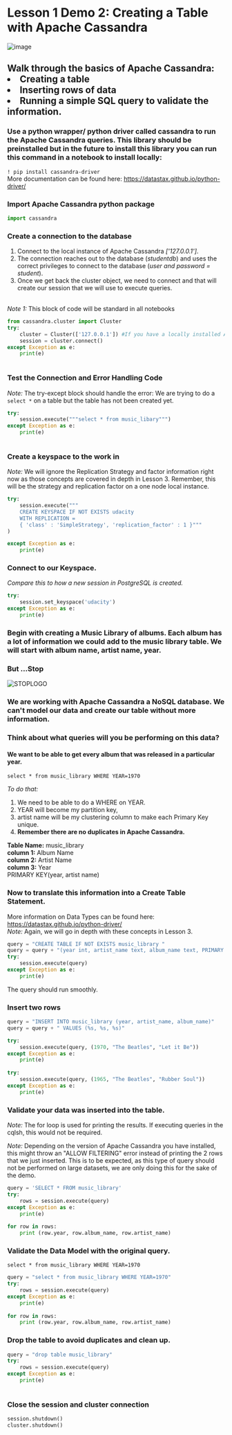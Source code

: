 # Lesson 1 Demo 2: Creating a Table with Apache Cassandra


![image](/Users/sampatbudankayala/PycharmProjects/Data_engineering/01_Introduction_To_DataModeling/documents/topic_docs/postgresSQLlogo.png)

## Walk through the basics of Apache Cassandra:<br><li>Creating a table <li>Inserting rows of data<li>Running a simple SQL query to validate the information. 

### Use a python wrapper/ python driver called cassandra to run the Apache Cassandra queries. This library should be preinstalled but in the future to install this library you can run this command in a notebook to install locally: 
`! pip install cassandra-driver`<br>
More documentation can be found here:  https://datastax.github.io/python-driver/

### Import Apache Cassandra python package


```python
import cassandra
```

### Create a connection to the database
1. Connect to the local instance of Apache Cassandra *['127.0.0.1']*.
2. The connection reaches out to the database (*studentdb*) and uses the correct privileges to connect to the database (*user and password = student*).
3. Once we get back the cluster object, we need to connect and that will create our session that we will use to execute queries.<BR><BR>
    
*Note 1:* This block of code will be standard in all notebooks


```python
from cassandra.cluster import Cluster
try: 
    cluster = Cluster(['127.0.0.1']) #If you have a locally installed Apache Cassandra instance
    session = cluster.connect()
except Exception as e:
    print(e)
 
```

### Test the Connection and Error Handling Code
*Note:* The try-except block should handle the error: We are trying to do a `select *` on a table but the table has not been created yet.


```python
try: 
    session.execute("""select * from music_libary""")
except Exception as e:
    print(e)
 
```

### Create a keyspace to the work in 
*Note:* We will ignore the Replication Strategy and factor information right now as those concepts are covered in depth in Lesson 3. Remember, this will be the strategy and replication factor on a one node local instance. 


```python
try:
    session.execute("""
    CREATE KEYSPACE IF NOT EXISTS udacity 
    WITH REPLICATION = 
    { 'class' : 'SimpleStrategy', 'replication_factor' : 1 }"""
)

except Exception as e:
    print(e)
```

### Connect to our Keyspace.<br>
*Compare this to how a new session in PostgreSQL is created.*


```python
try:
    session.set_keyspace('udacity')
except Exception as e:
    print(e)
```

### Begin with creating a Music Library of albums. Each album has a lot of information we could add to the music library table. We will  start with album name, artist name, year. 

### But ...Stop

![STOPLOGO](/Users/sampatbudankayala/PycharmProjects/Data_engineering/Introduction_To_DataModeling/documents/topic_docs/stop.jpeg)

### We are working with Apache Cassandra a NoSQL database. We can't model our data and create our table without more information.

### Think about what queries will you be performing on this data?

#### We want to be able to get every album that was released in a particular year. 
`select * from music_library WHERE YEAR=1970`

*To do that:* <ol><li> We need to be able to do a WHERE on YEAR. <li>YEAR will become my partition key,<li>artist name will be my clustering column to make each Primary Key unique. <li>**Remember there are no duplicates in Apache Cassandra.**</ol>

**Table Name:** music_library<br>
**column 1:** Album Name<br>
**column 2:** Artist Name<br>
**column 3:** Year <br>
PRIMARY KEY(year, artist name)


### Now to translate this information into a Create Table Statement. 
More information on Data Types can be found here: https://datastax.github.io/python-driver/<br>
*Note:* Again, we will go in depth with these concepts in Lesson 3.


```python
query = "CREATE TABLE IF NOT EXISTS music_library "
query = query + "(year int, artist_name text, album_name text, PRIMARY KEY (year, artist_name))"
try:
    session.execute(query)
except Exception as e:
    print(e)

```

The query should run smoothly.

### Insert two rows 


```python
query = "INSERT INTO music_library (year, artist_name, album_name)"
query = query + " VALUES (%s, %s, %s)"

try:
    session.execute(query, (1970, "The Beatles", "Let it Be"))
except Exception as e:
    print(e)
    
try:
    session.execute(query, (1965, "The Beatles", "Rubber Soul"))
except Exception as e:
    print(e)
```

### Validate your data was inserted into the table.
*Note:* The for loop is used for printing the results. If executing queries in the cqlsh, this would not be required.

*Note:* Depending on the version of Apache Cassandra you have installed, this might throw an "ALLOW FILTERING" error instead of printing the 2 rows that we just inserted. This is to be expected, as this type of query should not be performed on large datasets, we are only doing this for the sake of the demo.


```python
query = 'SELECT * FROM music_library'
try:
    rows = session.execute(query)
except Exception as e:
    print(e)
    
for row in rows:
    print (row.year, row.album_name, row.artist_name)
```

### Validate the Data Model with the original query.

`select * from music_library WHERE YEAR=1970`


```python
query = "select * from music_library WHERE YEAR=1970"
try:
    rows = session.execute(query)
except Exception as e:
    print(e)
    
for row in rows:
    print (row.year, row.album_name, row.artist_name)
```

### Drop the table to avoid duplicates and clean up. 


```python
query = "drop table music_library"
try:
    rows = session.execute(query)
except Exception as e:
    print(e)
    
```

### Close the session and cluster connection


```python
session.shutdown()
cluster.shutdown()
```


```python

```
